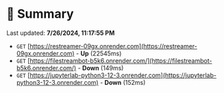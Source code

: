 # 📖 Summary
Last updated: **7/26/2024, 11:17:55 PM**

- `GET` [https://restreamer-09gx.onrender.com](https://restreamer-09gx.onrender.com) - **Up** (22545ms)
- `GET` [https://filestreambot-b5k6.onrender.com/](https://filestreambot-b5k6.onrender.com/) - **Down** (149ms)
- `GET` [https://jupyterlab-python3-12-3.onrender.com](https://jupyterlab-python3-12-3.onrender.com) - **Down** (152ms)
